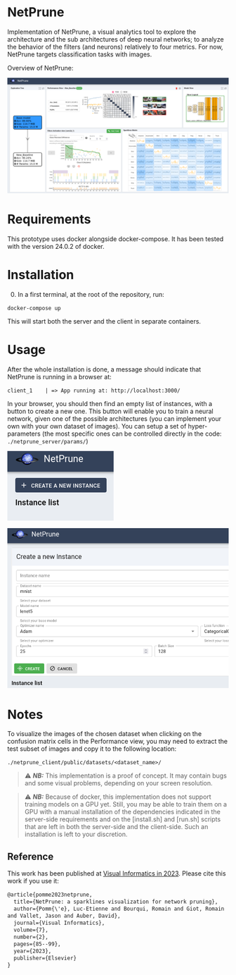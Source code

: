 # NetPrune

Implementation of NetPrune, a visual analytics tool to explore the architecture and the sub architectures of deep neural networks; 
to analyze the behavior of the filters (and neurons) relatively to four metrics. 
For now, NetPrune targets classification tasks with images. 

Overview of NetPrune: 

![image](./Overview_of_NetPrune.png "NetPrune overview")


# Requirements

This prototype uses docker alongside docker-compose. 
It has been tested with the version 24.0.2 of docker. 


# Installation

0. In a first terminal, at the root of the repository, run:
```
docker-compose up
``` 
This will start both the server and the client in separate containers. 


# Usage

After the whole installation is done, a message should indicate that NetPrune is running in a browser at:

```
client_1    | => App running at: http://localhost:3000/
```

In your browser, you should then find an empty list of instances, with a button to create a new one. This button will enable you to train a neural network, given one of the possible architectures (you can implement your own with your own dataset of images). 
You can setup a set of hyper-parameters (the most specific ones can be controlled directly in the code: ``./netprune_server/params/``)

![image](./NetPrune_create_instance.png "NetPrune welcome")

![image](./NetPrune_parameters.png "NetPrune parameters")

# Notes

To visualize the images of the chosen dataset when clicking on the confusion matrix cells in the Performance view, you may need to extract the test subset of images and copy it to the following location: 

```
./netprune_client/public/datasets/<dataset_name>/
```

> ⚠️ **_NB:_** This implementation is a proof of concept. It may contain bugs and some visual problems, depending on your screen resolution. 

> ⚠️ **_NB:_** Because of docker, this implementation does not support training models on a GPU yet. Still, you may be able to train them on a GPU with a manual installation of the dependencies indicated in the server-side requirements and on the [install.sh] and [run.sh] scripts that are left in both the server-side and the client-side. 
Such an installation is left to your discretion. 


## Reference

This work has been published at [Visual Informatics in 2023](https://www.sciencedirect.com/science/article/pii/S2468502X23000141). Please cite this work if you use it:

```
@article{pomme2023netprune,
  title={NetPrune: a sparklines visualization for network pruning},
  author={Pomm{\'e}, Luc-Etienne and Bourqui, Romain and Giot, Romain and Vallet, Jason and Auber, David},
  journal={Visual Informatics},
  volume={7},
  number={2},
  pages={85--99},
  year={2023},
  publisher={Elsevier}
}
```
